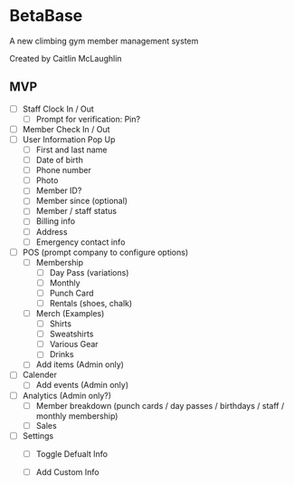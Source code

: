 # BetaBase
A new climbing gym member management system

Created by Caitlin McLaughlin

## MVP
- [ ] Staff Clock In / Out
  - [ ] Prompt for verification: Pin?
- [ ] Member Check In / Out
- [ ] User Information Pop Up
  - [ ] First and last name
  - [ ] Date of birth
  - [ ] Phone number
  - [ ] Photo
  - [ ] Member ID?
  - [ ] Member since (optional)
  - [ ] Member / staff status
  - [ ] Billing info
  - [ ] Address
  - [ ] Emergency contact info
- [ ] POS (prompt company to configure options)
  - [ ] Membership
    - [ ] Day Pass (variations)
    - [ ] Monthly
    - [ ] Punch Card
    - [ ] Rentals (shoes, chalk)
  - [ ] Merch (Examples)
    - [ ] Shirts
    - [ ] Sweatshirts
    - [ ] Various Gear
    - [ ] Drinks
  - [ ] Add items (Admin only)
- [ ] Calender
  - [ ] Add events (Admin only)
- [ ] Analytics (Admin only?)
  - [ ] Member breakdown (punch cards / day passes / birthdays / staff / monthly membership)
  - [ ] Sales
- [ ] Settings
  - [ ] Toggle Defualt Info
  - [ ] Add Custom Info
     
